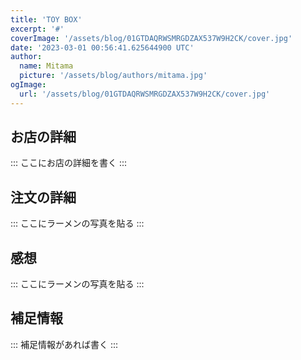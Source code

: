 ```yaml
---
title: 'TOY BOX'
excerpt: '#'
coverImage: '/assets/blog/01GTDAQRWSMRGDZAX537W9H2CK/cover.jpg'
date: '2023-03-01 00:56:41.625644900 UTC'
author:
  name: Mitama
  picture: '/assets/blog/authors/mitama.jpg'
ogImage:
  url: '/assets/blog/01GTDAQRWSMRGDZAX537W9H2CK/cover.jpg'
---
```


## お店の詳細

:::
ここにお店の詳細を書く
:::

## 注文の詳細

:::
ここにラーメンの写真を貼る
:::

## 感想

:::
ここにラーメンの写真を貼る
:::

## 補足情報

:::
補足情報があれば書く
:::
